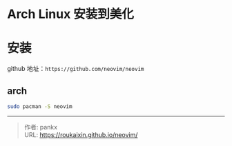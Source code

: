 # Arch Linux 安装到美化



# 安装

github 地址：`https://github.com/neovim/neovim`



## arch

```bash
sudo pacman -S neovim
```



---

> 作者: pankx  
> URL: https://roukaixin.github.io/neovim/  

